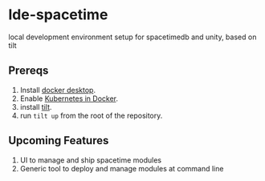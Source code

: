 # lde-spacetime
local development environment setup for spacetimedb and unity, based on tilt

## Prereqs

1. Install [docker desktop](https://www.docker.com/products/docker-desktop/).
1. Enable [Kubernetes in Docker](https://docs.docker.com/desktop/kubernetes/#install-and-turn-on-kubernetes).
1. install [tilt](https://docs.tilt.dev/#macoslinux).
1. run `tilt up` from the root of the repository.


## Upcoming Features

1. UI to manage and ship spacetime modules
1. Generic tool to deploy and manage modules at command line